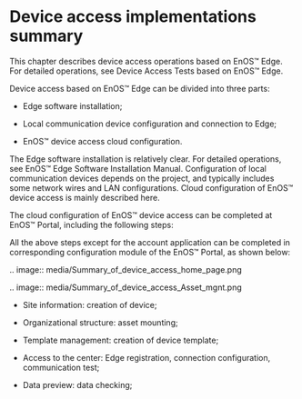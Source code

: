 # Device access implementations summary

This chapter describes device access operations based on EnOS™ Edge. For detailed
operations, see Device Access Tests based on EnOS™ Edge.

Device access based on EnOS™ Edge can be divided into three parts:

- Edge software installation;

- Local communication device configuration and connection to Edge;

- EnOS™ device access cloud configuration.

The Edge software installation is relatively clear. For detailed operations, see
EnOS™ Edge Software Installation Manual. Configuration of local communication
devices depends on the project, and typically includes some network wires and
LAN configurations. Cloud configuration of EnOS™ device access is mainly
described here.

The cloud configuration of EnOS™ device access can be completed at EnOS™ Portal,
including the following steps:

All the above steps except for the account application can be completed in
corresponding configuration module of the EnOS™ Portal, as shown below:

.. image:: media/Summary_of_device_access_home_page.png

.. image:: media/Summary_of_device_access_Asset_mgnt.png

- Site information: creation of device;

- Organizational structure: asset mounting;

- Template management: creation of device template;

- Access to the center: Edge registration, connection configuration, communication test;

- Data preview: data checking;

<!--end-->

